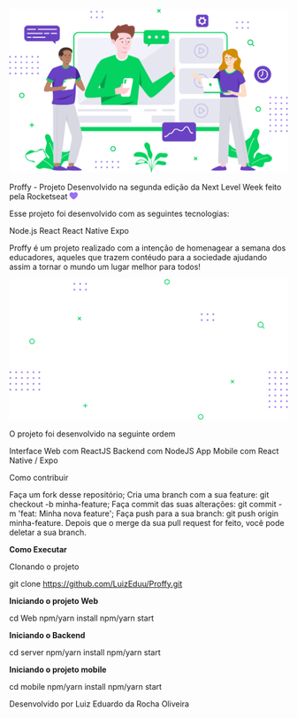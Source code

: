 <img width="600" src="https://github.com/LuizEduu/Proffy/blob/master/Web/src/assets/images/landing.svg">

Proffy - Projeto Desenvolvido na segunda edição da Next Level Week feito pela Rocketseat <img width="15" src="https://github.com/LuizEduu/Proffy/blob/master/Web/src/assets/images/icons/purple-heart.svg"/>

Esse projeto foi desenvolvido com as seguintes tecnologias:

Node.js
React
React Native
Expo

Proffy é um projeto realizado com a intenção de homenagear a semana dos educadores, aqueles que trazem contéudo para a sociedade ajudando assim a tornar o mundo um lugar melhor para todos!

<img size="20" src="https://github.com/LuizEduu/Proffy/blob/master/Web/src/assets/images/success-background.svg"/>

O projeto foi desenvolvido na seguinte ordem

Interface Web com ReactJS
Backend com NodeJS
App Mobile com React Native / Expo

Como contribuir

Faça um fork desse repositório; Cria uma branch com a sua feature: git checkout -b minha-feature; Faça commit das suas alterações: git commit -m 'feat: Minha nova feature'; Faça push para a sua branch: git push origin minha-feature. Depois que o merge da sua pull request for feito, você pode deletar a sua branch.

<strong>Como Executar</strong>

Clonando o projeto

git clone https://github.com/LuizEduu/Proffy.git

<strong>Iniciando o projeto Web</strong>

cd Web
npm/yarn install
npm/yarn start


<strong>Iniciando o Backend</strong>

cd server
npm/yarn install
npm/yarn start


<strong>Iniciando o projeto mobile</strong>

cd mobile
npm/yarn install
npm/yarn start

Desenvolvido por Luiz Eduardo da Rocha Oliveira
